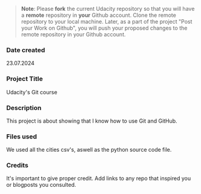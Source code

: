 >**Note**: Please **fork** the current Udacity repository so that you will have a **remote** repository in **your** Github account. Clone the remote repository to your local machine. Later, as a part of the project "Post your Work on Github", you will push your proposed changes to the remote repository in your Github account.

### Date created
23.07.2024

### Project Title
Udacity's Git course

### Description
This project is about showing that I know how to use Git and GitHub. 

### Files used
We used all the cities csv's, aswell as the python source code file. 

### Credits
It's important to give proper credit. Add links to any repo that inspired you or blogposts you consulted.

